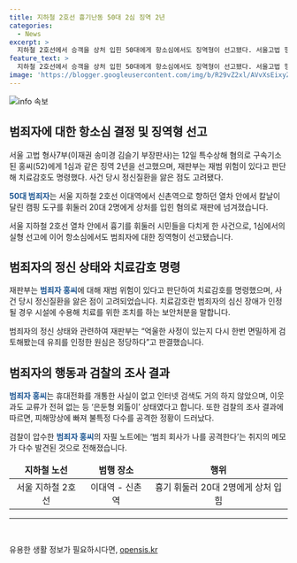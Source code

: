 ```yaml
---
title: 지하철 2호선 흉기난동 50대 2심 징역 2년
categories:
  - News
excerpt: >
  지하철 2호선에서 승객을 상처 입힌 50대에게 항소심에서도 징역형이 선고됐다. 서울고법 형사7부는 특수상해 혐의로 구속기소된 홍씨에게 1심과 같은 징역 2년을 선고했으며, 재범 위험이 있다고 판단해 치료감호도 명령했다. 홍씨는 정신질환을 앓았고, 범죄자의 심신 장애인 치료감호를 받을 예정이다. 초기 법원 판결을 유죄로 판단하며, 홍씨는 신촌역으로 향하던 열차 안에서 승객들을 공격한 혐의를 받았다.
feature_text: >
  지하철 2호선에서 승객을 상처 입힌 50대에게 항소심에서도 징역형이 선고됐다. 서울고법 형사7부는 특수상해 혐의로 구속기소된 홍씨에게 1심과 같은 징역 2년을 선고했으며, 재범 위험이 있다고 판단해 치료감호도 명령했다. 홍씨는 정신질환을 앓았고, 범죄자의 심신 장애인 치료감호를 받을 예정이다. 초기 법원 판결을 유죄로 판단하며, 홍씨는 신촌역으로 향하던 열차 안에서 승객들을 공격한 혐의를 받았다.
image: 'https://blogger.googleusercontent.com/img/b/R29vZ2xl/AVvXsEixyZcFfHzMRdzZMjFBmAUKJYCLCGyLL1o632UiGVXcaFdKo_bkvkuCioo0uUKlGfBVcT3P84aROyZIXSBEx3Aw5nCQ3pTgDom1WDC4m8eifvWiAmWEEVb4x6G_l8C0QH225ldMjyaFvpxGEBGNO37VmDTDMHGhJPq73UglMfDca1-0aw/s1600/blogspot.png'
---
```


<p><img src="https://blogger.googleusercontent.com/img/b/R29vZ2xl/AVvXsEixyZcFfHzMRdzZMjFBmAUKJYCLCGyLL1o632UiGVXcaFdKo_bkvkuCioo0uUKlGfBVcT3P84aROyZIXSBEx3Aw5nCQ3pTgDom1WDC4m8eifvWiAmWEEVb4x6G_l8C0QH225ldMjyaFvpxGEBGNO37VmDTDMHGhJPq73UglMfDca1-0aw/s1600/blogspot.png" alt="info 속보" /></p>

<h2>범죄자에 대한 항소심 결정 및 징역형 선고</h2>

<p data-ke-size="size16">서울 고법 형사7부(이재권 송미경 김슬기 부장판사)는 12일 특수상해 혐의로 구속기소된 홍씨(52)에게 1심과 같은 징역 2년을 선고했으며, 재판부는 재범 위험이 있다고 판단해 치료감호도 명령했다. 사건 당시 정신질환을 앓은 점도 고려됐다.</p>

<p data-ke-size="size16"><b><span style="color: #1a5490;">50대 범죄자</span></b>는 서울 지하철 2호선 이대역에서 신촌역으로 향하던 열차 안에서 칼날이 달린 캠핑 도구를 휘둘러 20대 2명에게 상처를 입힌 혐의로 재판에 넘겨졌습니다.</p>

<p data-ke-size="size16">서울 지하철 2호선 열차 안에서 흉기를 휘둘러 시민들을 다치게 한 사건으로, 1심에서의 실형 선고에 이어 항소심에서도 범죄자에 대한 징역형이 선고됐습니다.</p>

<h2>범죄자의 정신 상태와 치료감호 명령</h2>

<p data-ke-size="size16">재판부는 <b><span style="color: #1a5490;">범죄자 홍씨</span></b>에 대해 재범 위험이 있다고 판단하여 치료감호를 명령했으며, 사건 당시 정신질환을 앓은 점이 고려되었습니다. 치료감호란 범죄자의 심신 장애가 인정될 경우 시설에 수용해 치료를 위한 조치를 하는 보안처분을 말합니다.</p>

<p data-ke-size="size16">범죄자의 정신 상태와 관련하여 재판부는 “억울한 사정이 있는지 다시 한번 면밀하게 검토해봤는데 유죄를 인정한 원심은 정당하다”고 판결했습니다.</p>

<h2>범죄자의 행동과 검찰의 조사 결과</h2>

<p data-ke-size="size16"><b><span style="color: #1a5490;">범죄자 홍씨</span></b>는 휴대전화를 개통한 사실이 없고 인터넷 검색도 거의 하지 않았으며, 이웃과도 교류가 전혀 없는 등 ‘은둔형 외톨이’ 상태였다고 합니다. 또한 검찰의 조사 결과에 따르면, 피해망상에 빠져 불특정 다수를 공격한 정황이 드러났다.</p>

<p data-ke-size="size16">검찰이 압수한 <b><span style="color: #1a5490;">범죄자 홍씨</span></b>의 자필 노트에는 ‘범죄 회사가 나를 공격한다’는 취지의 메모가 다수 발견된 것으로 전해졌습니다.</p>

<table>
<thead>
<tr>
<td style="text-align: center; height: 17px;"><b>지하철 노선</b></td>
<td style="text-align: center; height: 17px;"><b>범행 장소</b></td>
<td style="text-align: center; height: 17px;"><b>행위</b></td>
</tr>
</thead>
<tbody>
<tr>
<td style="text-align: center; height: 17px;">서울 지하철 2호선</td>
<td style="text-align: center; height: 17px;">이대역 - 신촌역</td>
<td style="text-align: center; height: 17px;">흉기 휘둘러 20대 2명에게 상처 입힘</td>
</tr>
</tbody>
</table>

<hr>

<p data-ke-size="size16">&nbsp;</p>
유용한 생활 정보가 필요하시다면, <a href="https://opensis.kr" rel="dofollow">opensis.kr</a>



